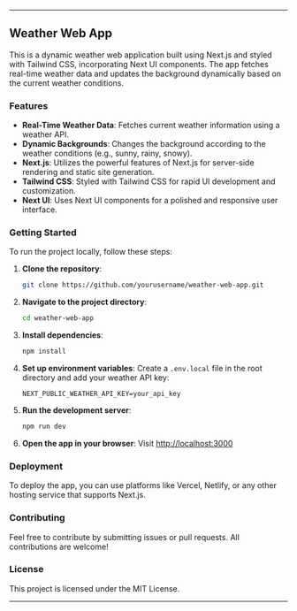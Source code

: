 

---

## Weather Web App

This is a dynamic weather web application built using Next.js and styled with Tailwind CSS, incorporating Next UI components. The app fetches real-time weather data and updates the background dynamically based on the current weather conditions.

### Features
- **Real-Time Weather Data**: Fetches current weather information using a weather API.
- **Dynamic Backgrounds**: Changes the background according to the weather conditions (e.g., sunny, rainy, snowy).
- **Next.js**: Utilizes the powerful features of Next.js for server-side rendering and static site generation.
- **Tailwind CSS**: Styled with Tailwind CSS for rapid UI development and customization.
- **Next UI**: Uses Next UI components for a polished and responsive user interface.

### Getting Started
To run the project locally, follow these steps:

1. **Clone the repository**:
   ```bash
   git clone https://github.com/yourusername/weather-web-app.git
   ```

2. **Navigate to the project directory**:
   ```bash
   cd weather-web-app
   ```

3. **Install dependencies**:
   ```bash
   npm install
   ```

4. **Set up environment variables**:
   Create a `.env.local` file in the root directory and add your weather API key:
   ```plaintext
   NEXT_PUBLIC_WEATHER_API_KEY=your_api_key
   ```

5. **Run the development server**:
   ```bash
   npm run dev
   ```

6. **Open the app in your browser**:
   Visit [http://localhost:3000](http://localhost:3000)

### Deployment
To deploy the app, you can use platforms like Vercel, Netlify, or any other hosting service that supports Next.js.

### Contributing
Feel free to contribute by submitting issues or pull requests. All contributions are welcome!

### License
This project is licensed under the MIT License.

---

